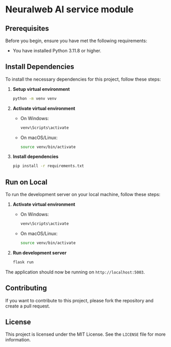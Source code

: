 # Neuralweb AI service module

## Prerequisites

Before you begin, ensure you have met the following requirements:

- You have installed Python 3.11.8 or higher.

## Install Dependencies

To install the necessary dependencies for this project, follow these steps:

1. **Setup virtual environment**

   ```bash
   python -m venv venv
   ```

2. **Activate virtual environment**

   - On Windows:

     ```bash
     venv\Scripts\activate
     ```

   - On macOS/Linux:

     ```bash
     source venv/bin/activate
     ```

3. **Install dependencies**

   ```bash
   pip install -r requirements.txt
   ```

## Run on Local

To run the development server on your local machine, follow these steps:

1. **Activate virtual environment**

   - On Windows:

     ```bash
     venv\Scripts\activate
     ```

   - On macOS/Linux:

     ```bash
     source venv/bin/activate
     ```

2. **Run development server**

   ```bash
   flask run
   ```

The application should now be running on `http://localhost:5003`.

## Contributing

If you want to contribute to this project, please fork the repository and create a pull request.

## License

This project is licensed under the MIT License. See the `LICENSE` file for more information.
